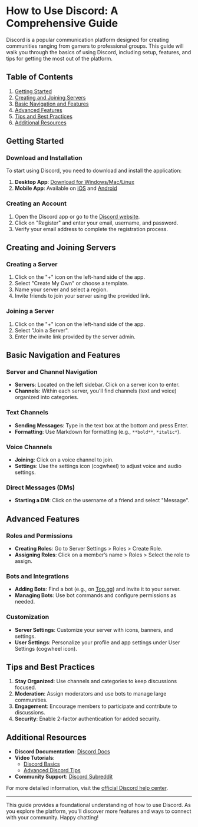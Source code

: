 # How to Use Discord: A Comprehensive Guide

Discord is a popular communication platform designed for creating communities ranging from gamers to professional groups. This guide will walk you through the basics of using Discord, including setup, features, and tips for getting the most out of the platform.

## Table of Contents

1. [Getting Started](#getting-started)
2. [Creating and Joining Servers](#creating-and-joining-servers)
3. [Basic Navigation and Features](#basic-navigation-and-features)
4. [Advanced Features](#advanced-features)
5. [Tips and Best Practices](#tips-and-best-practices)
6. [Additional Resources](#additional-resources)

## Getting Started

### Download and Installation

To start using Discord, you need to download and install the application:

1. **Desktop App**: [Download for Windows/Mac/Linux](https://discord.com/download)
2. **Mobile App**: Available on [iOS](https://apps.apple.com/us/app/discord/id985746746) and [Android](https://play.google.com/store/apps/details?id=com.discord)

### Creating an Account

1. Open the Discord app or go to the [Discord website](https://discord.com).
2. Click on "Register" and enter your email, username, and password.
3. Verify your email address to complete the registration process.

## Creating and Joining Servers

### Creating a Server

1. Click on the "+" icon on the left-hand side of the app.
2. Select "Create My Own" or choose a template.
3. Name your server and select a region.
4. Invite friends to join your server using the provided link.

### Joining a Server

1. Click on the "+" icon on the left-hand side of the app.
2. Select "Join a Server".
3. Enter the invite link provided by the server admin.

## Basic Navigation and Features

### Server and Channel Navigation

- **Servers**: Located on the left sidebar. Click on a server icon to enter.
- **Channels**: Within each server, you’ll find channels (text and voice) organized into categories.

### Text Channels

- **Sending Messages**: Type in the text box at the bottom and press Enter.
- **Formatting**: Use Markdown for formatting (e.g., `**bold**`, `*italic*`).

### Voice Channels

- **Joining**: Click on a voice channel to join.
- **Settings**: Use the settings icon (cogwheel) to adjust voice and audio settings.

### Direct Messages (DMs)

- **Starting a DM**: Click on the username of a friend and select "Message".

## Advanced Features

### Roles and Permissions

- **Creating Roles**: Go to Server Settings > Roles > Create Role.
- **Assigning Roles**: Click on a member’s name > Roles > Select the role to assign.

### Bots and Integrations

- **Adding Bots**: Find a bot (e.g., on [Top.gg](https://top.gg/)) and invite it to your server.
- **Managing Bots**: Use bot commands and configure permissions as needed.

### Customization

- **Server Settings**: Customize your server with icons, banners, and settings.
- **User Settings**: Personalize your profile and app settings under User Settings (cogwheel icon).

## Tips and Best Practices

1. **Stay Organized**: Use channels and categories to keep discussions focused.
2. **Moderation**: Assign moderators and use bots to manage large communities.
3. **Engagement**: Encourage members to participate and contribute to discussions.
4. **Security**: Enable 2-factor authentication for added security.

## Additional Resources

- **Discord Documentation**: [Discord Docs](https://discord.com/developers/docs/intro)
- **Video Tutorials**:
  - [Discord Basics](https://www.youtube.com/watch?v=lbYRxig1Ioc)
  - [Advanced Discord Tips](https://www.youtube.com/watch?v=wPrE6A0peN8)
- **Community Support**: [Discord Subreddit](https://www.reddit.com/r/discordapp/)

For more detailed information, visit the [official Discord help center](https://support.discord.com/hc/en-us).

---

This guide provides a foundational understanding of how to use Discord. As you explore the platform, you'll discover more features and ways to connect with your community. Happy chatting!
